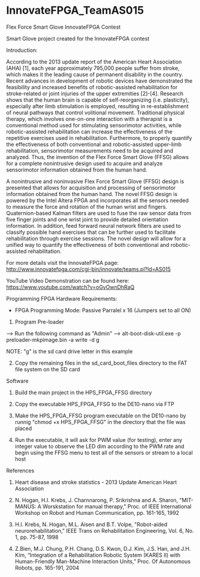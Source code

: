 # InnovateFPGA_TeamAS015
Flex Force Smart Glove InnovateFPGA Contest

Smart Glove project created for the InnovateFPGA contest

Introduction:

According to the 2013 update report of the American Heart Association (AHA) [1], each year approximately 795,000 people suffer from stroke, which makes it the leading cause of permanent disability in the country. Recent advances in development of robotic devices have demonstrated the feasibility and increased benefits of robotic-assisted rehabilitation for stroke-related or joint injuries of the upper extremities [2]-[4]. Research shows that the human brain is capable of self-reorganizing (i.e. plasticity), especially after limb stimulation is employed, resulting in re-establishment of neural pathways that control volitional movement. Traditional physical therapy, which involves one-on-one interaction with a therapist is a conventional method used for stimulating sensorimotor activities, while robotic-assisted rehabilitation can increase the effectiveness of the repetitive exercises used in rehabilitation. Furthermore, to properly quantify the effectiveness of both conventional and robotic-assisted upper-limb rehabilitation, sensorimotor measurements need to be acquired and analyzed. Thus, the invention of the Flex Force Smart Glove (FFSG) allows for a complete nonintrusive design used to acquire and analyze sensorimotor information obtained from the human hand.

A nonintrusive and noninvasive Flex Force Smart Glove (FFSG) design is presented that allows for acquisition and processing of sensorimotor information obtained from the human hand. The novel FFSG design is powered by the Intel Altera FPGA and incorporates all the sensors needed to measure the force and rotation of the human wrist and fingers. Quaternion-based Kalman filters are used to fuse the raw sensor data from five finger joints and one wrist joint to provide detailed orientation information. In addition, feed forward neural network filters are used to classify possible hand exercises that can be further used to facilitate rehabilitation through exercise sessions. The novel design will allow for a unified way to quantify the effectiveness of both conventional and robotic-assisted rehabilitation.

For more details visit the InnovateFPGA page:
http://www.innovatefpga.com/cgi-bin/innovate/teams.pl?Id=AS015

YouTube Video Demonstration can be found here:
https://www.youtube.com/watch?v=oGvOwnDhRaQ


Programming FPGA
Hardware Requirements:
- FPGA Programming Mode: Passive Parralel x 16 (Jumpers set to all ON)

1. Program Pre-loader

  --> Run the following command as "Admin"
  --> alt-boot-disk-util.exe -p preloader-mkpimage.bin -a write -d g
  
  NOTE: "g" is the sd card drive letter in this example
  

2. Copy the remaining files in the sd_card_boot_files directory to the FAT file system on the SD card

Software

1. Build the main project in the HPS_FPGA_FFSG directory 

2. Copy the executable HPS_FPGA_FFSG to the DE10-nano via FTP 

3. Make the HPS_FPGA_FFSG program executable on the DE10-nano by runnig "chmod +x HPS_FPGA_FFSG" in the directory that the file was placed

4. Run the executable, it will ask for PWM value (for testing), enter any integer value to observe the LED dim according to the PWM rate and begin using the FFSG menu to test all of the sensors or stream to a local host



References
1. Heart disease and stroke statistics - 2013 Update American Heart Association

2. N. Hogan, H.I. Krebs, J. Charnnarong, P. Srikrishna and A. Sharon, "MIT-MANUS: A Worskstation for manual therapy," Proc. of IEEE International Workshop on Robot and Human Communication, pp. 161-165, 1992

3. H.I. Krebs, N. Hogan, M.L. Aisen and B.T. Volpe, "Robot-aided neurorehabilitation," IEEE Trans on Rehabilitation Engineering, Vol. 6, No. 1, pp. 75-87, 1998

4. Z.Bien, M.J. Chung, P.H. Chang, D.S. Kwon, D.J. Kim, J.S. Han, and J.H. Kim, “Integration of a Rehabilitation Robotic System (KARES II) with Human-Friendly Man-Machine Interaction Units,” Proc. Of Autonomous Robots, pp. 165-191, 2004

